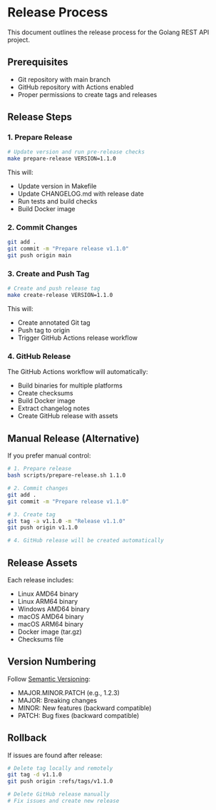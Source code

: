 # Release Process

This document outlines the release process for the Golang REST API project.

## Prerequisites

- Git repository with main branch
- GitHub repository with Actions enabled
- Proper permissions to create tags and releases

## Release Steps

### 1. Prepare Release

```bash
# Update version and run pre-release checks
make prepare-release VERSION=1.1.0
```

This will:
- Update version in Makefile
- Update CHANGELOG.md with release date
- Run tests and build checks
- Build Docker image

### 2. Commit Changes

```bash
git add .
git commit -m "Prepare release v1.1.0"
git push origin main
```

### 3. Create and Push Tag

```bash
# Create and push release tag
make create-release VERSION=1.1.0
```

This will:
- Create annotated Git tag
- Push tag to origin
- Trigger GitHub Actions release workflow

### 4. GitHub Release

The GitHub Actions workflow will automatically:
- Build binaries for multiple platforms
- Create checksums
- Build Docker image
- Extract changelog notes
- Create GitHub release with assets

## Manual Release (Alternative)

If you prefer manual control:

```bash
# 1. Prepare release
bash scripts/prepare-release.sh 1.1.0

# 2. Commit changes
git add .
git commit -m "Prepare release v1.1.0"

# 3. Create tag
git tag -a v1.1.0 -m "Release v1.1.0"
git push origin v1.1.0

# 4. GitHub release will be created automatically
```

## Release Assets

Each release includes:
- Linux AMD64 binary
- Linux ARM64 binary  
- Windows AMD64 binary
- macOS AMD64 binary
- macOS ARM64 binary
- Docker image (tar.gz)
- Checksums file

## Version Numbering

Follow [Semantic Versioning](https://semver.org/):
- MAJOR.MINOR.PATCH (e.g., 1.2.3)
- MAJOR: Breaking changes
- MINOR: New features (backward compatible)
- PATCH: Bug fixes (backward compatible)

## Rollback

If issues are found after release:

```bash
# Delete tag locally and remotely
git tag -d v1.1.0
git push origin :refs/tags/v1.1.0

# Delete GitHub release manually
# Fix issues and create new release
```